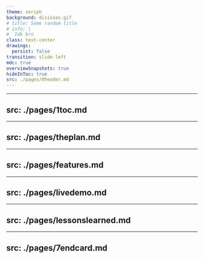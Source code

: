 ```yaml
---
theme: seriph
background: disisses.gif
# title: Some random title
# info: |
#  Idk bro
class: text-center
drawings:
  persist: false
transition: slide-left
mdc: true
overviewSnapshots: true
hideInToc: true
src: ./pages/0header.md
---
```


---
src: ./pages/1toc.md
---

---
src: ./pages/theplan.md
---

---
src: ./pages/features.md
---

---
src: ./pages/livedemo.md
---

---
src: ./pages/lessonslearned.md
---

---
src: ./pages/7endcard.md
---
